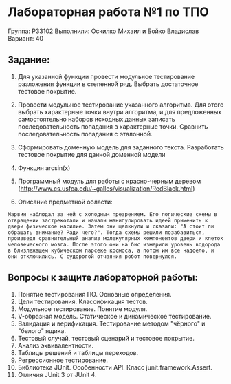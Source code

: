 # Лабораторная работа №1 по ТПО

Группа: P33102
Выполнили: Оскилко Михаил и Бойко Владислав
Вариант: 40

## Задание:

1. Для указанной функции провести модульное тестирование разложения функции в степенной ряд. Выбрать достаточное тестовое покрытие.
2. Провести модульное тестирование указанного алгоритма. Для этого выбрать характерные точки внутри алгоритма, и для предложенных самостоятельно наборов исходных данных записать последовательность попадания в характерные точки. Сравнить последовательность попадания с эталонной.
3. Сформировать доменную модель для заданного текста.  Разработать тестовое покрытие для данной доменной модели

1. Функция arcsin(x)
2. Программный модуль для работы с красно-черным деревом (http://www.cs.usfca.edu/~galles/visualization/RedBlack.html)
3. Описание предметной области:
~~~ 
Марвин наблюдал за ней с холодным презрением. Его логические схемы в отвращении застрекотали и начали манипулировать идеей применить к двери физическое насилие. Затем они щелкнули и сказали: "А стоит ли обращать внимание? Ради чего?". Тогда схемы решили позабавиться, произведя сравнительный анализ молекулярных компонентов двери и клеток человеческого мозга. После этого они на бис измерили уровень водорода в близлежащем кубическом парсеке космоса, а потом им все надоело, и они отключились. С судорогой отчаяния робот повернулся. 
~~~

## Вопросы к защите лабораторной работы:

1. Понятие тестирования ПО. Основные определения.
2. Цели тестирования. Классификация тестов.
3. Модульное тестирование. Понятие модуля.
4. V-образная модель. Статическое и динамическое тестирование.
5. Валидация и верификация. Тестирование методом "чёрного" и "белого" ящика.
6. Тестовый случай, тестовый сценарий и тестовое покрытие.
7. Анализ эквивалентности.
8. Таблицы решений и таблицы переходов.
9. Регрессионное тестирование.
10. Библиотека JUnit. Особенности API. Класс junit.framework.Assert.
11. Отличия JUnit 3 от JUnit 4.
